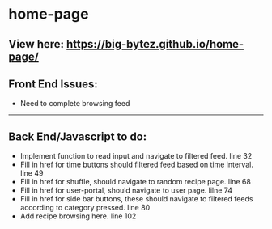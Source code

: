 # home-page #
View here: https://big-bytez.github.io/home-page/
--------
## Front End Issues: ##
- Need to complete browsing feed
--------
## Back End/Javascript to do: ##
- Implement function to read input and navigate to filtered feed. line 32
- Fill in href for time buttons should filtered feed based on time interval. line 49
- Fill in href for shuffle, should navigate to random recipe page. line 68
- Fill in href for user-portal, should navigate to user page. lilne 74
- Fill in href for side bar buttons, these should navigate to filtered feeds according to category pressed. line 80
- Add recipe browsing here. line 102
